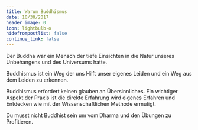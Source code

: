 ```yaml
---
title: Warum Buddhismus
date: 10/30/2017
header_image: 0
icon: lightbulb-o
hidefrompostlist: false
continue_link: false
---
```

Der Buddha war ein Mensch der tiefe Einsichten in die Natur unseres Unbehangens und des Universums hatte.

Buddhismus ist ein Weg der uns Hilft unser eigenes Leiden und ein Weg aus dem Leiden zu erkennen.

Buddhismus erfordert keinen glauben an Übersinnliches. Ein wichtiger Aspekt der Praxis ist die direkte Erfahrung wird eigenes Erfahren und Entdecken wie mit der Wissenschaftlichen Methode ermutigt.

Du musst nicht Buddhist sein um vom Dharma und den Übungen zu Profitieren.

